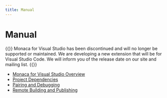 ```yaml
---
title: Manual
---
```


# Manual

{{<warning>}}
    Monaca for Visual Studio has been discontinued and will no longer be supported or maintained. We are developing a new extension that will be for Visual Studio Code. We will inform you of the release date on our site and mailing list.
{{</warning>}}

- [Monaca for Visual Studio Overview](overview)
- [Project Dependencies](dependencies)
- [Pairing and Debugging](pairing_debugging)
- [Remote Building and Publishing](build_publish)

